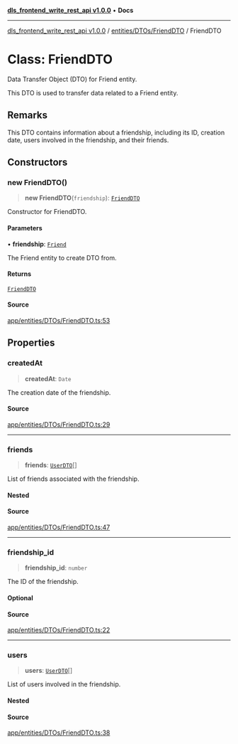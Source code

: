 [**dls_frontend_write_rest_api v1.0.0**](../../../../README.md) • **Docs**

***

[dls_frontend_write_rest_api v1.0.0](../../../../modules.md) / [entities/DTOs/FriendDTO](../README.md) / FriendDTO

# Class: FriendDTO

Data Transfer Object (DTO) for Friend entity.

This DTO is used to transfer data related to a Friend entity.

## Remarks

This DTO contains information about a friendship, including its ID, creation date,
users involved in the friendship, and their friends.

## Constructors

### new FriendDTO()

> **new FriendDTO**(`friendship`): [`FriendDTO`](FriendDTO.md)

Constructor for FriendDTO.

#### Parameters

• **friendship**: [`Friend`](../../../entities/Friend/classes/Friend.md)

The Friend entity to create DTO from.

#### Returns

[`FriendDTO`](FriendDTO.md)

#### Source

[app/entities/DTOs/FriendDTO.ts:53](https://github.com/No-Life-inc/dls_write_api/blob/3b6ede554338fca33854ae593d3c96d63a70eb98/app/entities/DTOs/FriendDTO.ts#L53)

## Properties

### createdAt

> **createdAt**: `Date`

The creation date of the friendship.

#### Source

[app/entities/DTOs/FriendDTO.ts:29](https://github.com/No-Life-inc/dls_write_api/blob/3b6ede554338fca33854ae593d3c96d63a70eb98/app/entities/DTOs/FriendDTO.ts#L29)

***

### friends

> **friends**: [`UserDTO`](../../UserDTO/classes/UserDTO.md)[]

List of friends associated with the friendship.

#### Nested

#### Source

[app/entities/DTOs/FriendDTO.ts:47](https://github.com/No-Life-inc/dls_write_api/blob/3b6ede554338fca33854ae593d3c96d63a70eb98/app/entities/DTOs/FriendDTO.ts#L47)

***

### friendship\_id

> **friendship\_id**: `number`

The ID of the friendship.

#### Optional

#### Source

[app/entities/DTOs/FriendDTO.ts:22](https://github.com/No-Life-inc/dls_write_api/blob/3b6ede554338fca33854ae593d3c96d63a70eb98/app/entities/DTOs/FriendDTO.ts#L22)

***

### users

> **users**: [`UserDTO`](../../UserDTO/classes/UserDTO.md)[]

List of users involved in the friendship.

#### Nested

#### Source

[app/entities/DTOs/FriendDTO.ts:38](https://github.com/No-Life-inc/dls_write_api/blob/3b6ede554338fca33854ae593d3c96d63a70eb98/app/entities/DTOs/FriendDTO.ts#L38)
